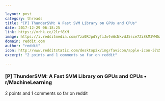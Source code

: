 ```yaml
---

layout: post
category: threads
title: "[P] ThunderSVM: A Fast SVM Library on GPUs and CPUs"
date: 2017-12-29 06:18:25
link: https://vrhk.co/2lrf8XM
image: https://i.redditmedia.com/Yza0RJpdYyfiJwtwWcNkvdJ5sce7Zi8kM3WH5xQQtTE.jpg?w=320&s=cc032a74e9a6b3f3dfc4717bdba84807
domain: reddit.com
author: "reddit"
icon: http://www.redditstatic.com/desktop2x/img/favicon/apple-icon-57x57.png
excerpt: "2 points and 1 comments so far on reddit"

---
```


### [P] ThunderSVM: A Fast SVM Library on GPUs and CPUs • r/MachineLearning

2 points and 1 comments so far on reddit